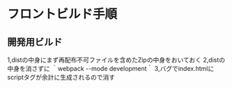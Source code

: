 # フロントビルド手順 

## 開発用ビルド 
1,distの中身にまず再配布不可ファイルを含めたZipの中身をおいておく 
2,distの中身を消さずに ｀webpack --mode development｀ 
3,バグでindex.htmlにscriptタグが余計に生成されるので消す 